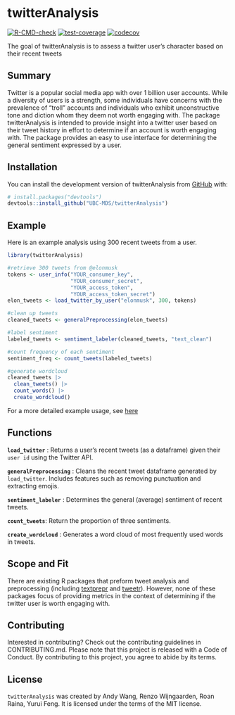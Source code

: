 
<!-- README.md is generated from README.Rmd. Please edit that file -->

# twitterAnalysis


[![R-CMD-check](https://github.com/UBC-MDS/twitterAnalysis/actions/workflows/R-CMD-check.yaml/badge.svg)](https://github.com/UBC-MDS/twitterAnalysis/actions/workflows/R-CMD-check.yaml)
[![test-coverage](https://github.com/UBC-MDS/twitterAnalysis/actions/workflows/test-coverage.yaml/badge.svg)](https://github.com/UBC-MDS/twitterAnalysis/actions/workflows/test-coverage.yaml)
[![codecov](https://codecov.io/gh/UBC-MDS/twitterAnalysis/branch/main/graph/badge.svg?token=DFKT41R1q0)](https://codecov.io/gh/UBC-MDS/twitterAnalysis)

The goal of twitterAnalysis is to assess a twitter user’s character
based on their recent tweets

## Summary

Twitter is a popular social media app with over 1 billion user accounts.
While a diversity of users is a strength, some individuals have concerns
with the prevalence of “troll” accounts and individuals who exhibit
unconstructive tone and diction whom they deem not worth engaging with.
The package twitterAnalysis is intended to provide insight into a
twitter user based on their tweet history in effort to determine if an
account is worth engaging with. The package provides an easy to use
interface for determining the general sentiment expressed by a user.

## Installation

You can install the development version of twitterAnalysis from
[GitHub](https://github.com/) with:

``` r
# install.packages("devtools")
devtools::install_github("UBC-MDS/twitterAnalysis")
```

## Example

Here is an example analysis using 300 recent tweets from a user.
``` r
library(twitterAnalysis)

#retrieve 300 tweets from @elonmusk
tokens <- user_info("YOUR_consumer_key", 
                    "YOUR_consumer_secret", 
                    "YOUR_access_token", 
                    "YOUR_access_token_secret")
elon_tweets <- load_twitter_by_user("elonmusk", 300, tokens)

#clean up tweets
cleaned_tweets <- generalPreprocessing(elon_tweets)

#label sentiment
labeled_tweets <- sentiment_labeler(cleaned_tweets, "text_clean")

#count frequency of each sentiment
sentiment_freq <- count_tweets(labeled_tweets)

#generate wordcloud
cleaned_tweets |> 
  clean_tweets() |> 
  count_words() |> 
  create_wordcloud()
```
For a more detailed example usage, see
[here](https://ubc-mds.github.io/twitterAnalysis/articles/twitterAnalysis.html)

## Functions

**`load_twitter`** : Returns a user’s recent tweets (as a dataframe) given
their `user id` using the Twitter API.

**`generalPreprocessing`** : Cleans the recent tweet dataframe generated
by `load_twitter`. Includes features such as removing punctuation and
extracting emojis.

**`sentiment_labeler`** : Determines the general (average) sentiment of
recent tweets.

**`count_tweets`**: Return the proportion of three sentiments.

**`create_wordcloud`** : Generates a word cloud of most frequently used
words in tweets.

## Scope and Fit

There are existing R packages that preform tweet analysis and
preprocessing (including
[textprepr](https://github.com/UBC-MDS/textprepr) and
[tweetr](https://github.com/UBC-MDS/tweetr)). However, none of these
packages focus of providing metrics in the context of determining if the
twitter user is worth engaging with.

## Contributing

Interested in contributing? Check out the contributing guidelines in
CONTRIBUTING.md. Please note that this project is released with a Code
of Conduct. By contributing to this project, you agree to abide by its
terms.

## License

`twitterAnalysis` was created by Andy Wang, Renzo Wijngaarden, Roan
Raina, Yurui Feng. It is licensed under the terms of the MIT license.
